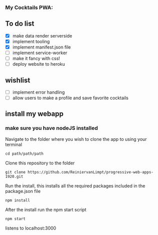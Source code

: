 ### My Cocktails PWA:

## To do list

- [x] make data render serverside
- [x] implement tooling
- [x] implement manifest.json file
- [ ] implement service-worker
- [ ] make it fancy with css!
- [ ] deploy website to heroku

## wishlist

- [ ] implement error handling
- [ ] allow users to make a profile and save favorite cocktails

## install my webapp

### make sure you have nodeJS installed

Navigate to the folder where you wish to clone the app to using your terminal

`cd path/path/path`

Clone this repository to the folder

`git clone https://github.com/ReiniervanLimpt/progressive-web-apps-1920.git`

Run the install, this installs all the required packages included in the package.json file

`npm install`

After the install run the npm start script

`npm start`

listens to localhost:3000
